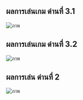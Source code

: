 ## ผลการเล่นเกม ด่านที่ 3.1
![ภาพ](https://user-images.githubusercontent.com/50146617/141306353-1df13458-5f10-438b-946f-29b5216395a5.png)

## ผลการเล่นเกม ด่านที่ 3.2
![ภาพ](https://user-images.githubusercontent.com/50146617/141307193-396ac651-a1b8-432a-89f2-f342efecba7a.png)

## ผลการเล่น ด่านที่ 2
![ภาพ](https://user-images.githubusercontent.com/50146617/141307308-a7744aae-f145-4a99-9f65-ef60ac722a37.png)
